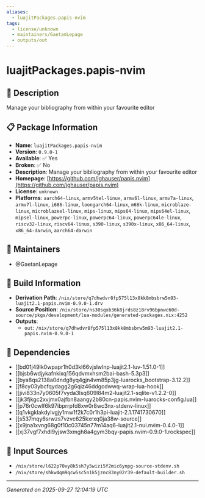 ```yaml
---
aliases:
  - luajitPackages.papis-nvim
tags:
  - license/unknown
  - maintainers/GaetanLepage
  - outputs/out
---
```


# luajitPackages.papis-nvim

## 📝 Description

Manage your bibliography from within your favourite editor

## 📋 Package Information

- **Name**: `luajitPackages.papis-nvim`
- **Version**: `0.9.0-1`
- **Available**: ✅ Yes
- **Broken**: ✅ No
- **Description**: Manage your bibliography from within your favourite editor
- **Homepage**: [https://github.com/jghauser/papis.nvim](https://github.com/jghauser/papis.nvim)
- **License**: `unknown`
- **Platforms**: `aarch64-linux`, `armv5tel-linux`, `armv6l-linux`, `armv7a-linux`, `armv7l-linux`, `i686-linux`, `loongarch64-linux`, `m68k-linux`, `microblaze-linux`, `microblazeel-linux`, `mips-linux`, `mips64-linux`, `mips64el-linux`, `mipsel-linux`, `powerpc-linux`, `powerpc64-linux`, `powerpc64le-linux`, `riscv32-linux`, `riscv64-linux`, `s390-linux`, `s390x-linux`, `x86_64-linux`, `x86_64-darwin`, `aarch64-darwin`
## 👥 Maintainers

- @GaetanLepage


## 🔧 Build Information

- **Derivation Path**: `/nix/store/q7dhwdvr8fp575l13x8kk8mbsbrw5m93-luajit2.1-papis.nvim-0.9.0-1.drv`
- **Source Position**: `/nix/store/ns30sqxb36k8jrds8z18rv96bpnwc60d-source/pkgs/development/lua-modules/generated-packages.nix:4252`
- **Outputs**:
  - `out`:  `/nix/store/q7dhwdvr8fp575l13x8kk8mbsbrw5m93-luajit2.1-papis.nvim-0.9.0-1`

## 🔗 Dependencies

- [[bd01j49lk0wpapr1h0d3kl66vjslwlnp-luajit2.1-luv-1.51.0-1]]
- [[bjsb6wdjykafnkixq156qdvmxhsm2bai-bash-5.3p3]]
- [[bya8qs2138a0dndg8yq4gjn4vm85p3jg-luarocks_bootstrap-3.12.2]]
- [[f8cy03ybcfqydagg2g6qiz46ddgcdwwq-wrap-lua-hook]]
- [[jivi833n7y0605f7vyda3lsq609l84m2-luajit2.1-sqlite-v1.2.2-0]]
- [[jk3fjkgc2xvjmx0ajfbn8aangy2b80cn-papis.nvim-luarocks-config.lua]]
- [[p76r0cwlf6k97ibprrpfd8xw0r8wc3nx-stdenv-linux]]
- [[q1vkgklakdylvgjy1mw1f2k7c0r1h3pi-luajit-2.1.1741730670]]
- [[s537mqy6srwzs7vzvc625kxrxq0ja38w-source]]
- [[x9jna1xvng68g0f10c03745n77m14aq6-luajit2.1-nui.nvim-0.4.0-1]]
- [[xj37vgf7xhdl9yjsw3xmgh8a4gym3bqy-papis.nvim-0.9.0-1.rockspec]]

## 📁 Input Sources

- `/nix/store/l622p70vy8k5sh7y5wizi5f2mic6ynpg-source-stdenv.sh`
- `/nix/store/shkw4qm9qcw5sc5n1k5jznc83ny02r39-default-builder.sh`

---
*Generated on 2025-09-27 12:04:19 UTC*

